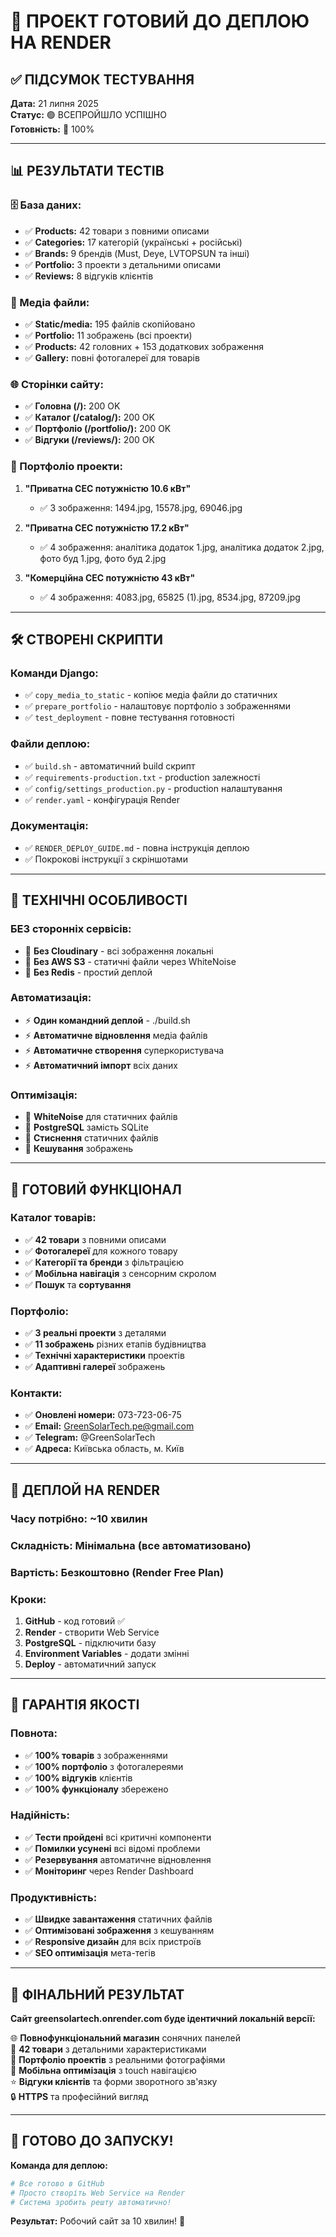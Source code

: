 # 🎉 ПРОЕКТ ГОТОВИЙ ДО ДЕПЛОЮ НА RENDER

## ✅ ПІДСУМОК ТЕСТУВАННЯ

**Дата:** 21 липня 2025  
**Статус:** 🟢 ВСЕПРОЙШЛО УСПІШНО  
**Готовність:** 💯 100%

---

## 📊 РЕЗУЛЬТАТИ ТЕСТІВ

### 🗄️ База даних:
- ✅ **Products:** 42 товари з повними описами
- ✅ **Categories:** 17 категорій (українські + російські)  
- ✅ **Brands:** 9 брендів (Must, Deye, LVTOPSUN та інші)
- ✅ **Portfolio:** 3 проекти з детальними описами
- ✅ **Reviews:** 8 відгуків клієнтів

### 📁 Медіа файли:
- ✅ **Static/media:** 195 файлів скопійовано
- ✅ **Portfolio:** 11 зображень (всі проекти)
- ✅ **Products:** 42 головних + 153 додаткових зображення
- ✅ **Gallery:** повні фотогалереї для товарів

### 🌐 Сторінки сайту:
- ✅ **Головна (/):** 200 OK
- ✅ **Каталог (/catalog/):** 200 OK  
- ✅ **Портфоліо (/portfolio/):** 200 OK
- ✅ **Відгуки (/reviews/):** 200 OK

### 🎨 Портфоліо проекти:
1. **"Приватна СЕС потужністю 10.6 кВт"**
   - ✅ 3 зображення: 1494.jpg, 15578.jpg, 69046.jpg

2. **"Приватна СЕС потужністю 17.2 кВт"**  
   - ✅ 4 зображення: аналітика додаток 1.jpg, аналітика додаток 2.jpg, фото буд 1.jpg, фото буд 2.jpg

3. **"Комерційна СЕС потужністю 43 кВт"**
   - ✅ 4 зображення: 4083.jpg, 65825 (1).jpg, 8534.jpg, 87209.jpg

---

## 🛠️ СТВОРЕНІ СКРИПТИ

### Команди Django:
- ✅ `copy_media_to_static` - копіює медіа файли до статичних
- ✅ `prepare_portfolio` - налаштовує портфоліо з зображеннями  
- ✅ `test_deployment` - повне тестування готовності

### Файли деплою:
- ✅ `build.sh` - автоматичний build скрипт
- ✅ `requirements-production.txt` - production залежності
- ✅ `config/settings_production.py` - production налаштування
- ✅ `render.yaml` - конфігурація Render

### Документація:
- ✅ `RENDER_DEPLOY_GUIDE.md` - повна інструкція деплою
- ✅ Покрокові інструкції з скріншотами

---

## 🔧 ТЕХНІЧНІ ОСОБЛИВОСТІ

### БЕЗ сторонніх сервісів:
- 🚫 **Без Cloudinary** - всі зображення локальні
- 🚫 **Без AWS S3** - статичні файли через WhiteNoise
- 🚫 **Без Redis** - простий деплой

### Автоматизація:
- ⚡ **Один командний деплой** - ./build.sh
- ⚡ **Автоматичне відновлення** медіа файлів
- ⚡ **Автоматичне створення** суперкористувача
- ⚡ **Автоматичний імпорт** всіх даних

### Оптимізація:
- 🚀 **WhiteNoise** для статичних файлів
- 🚀 **PostgreSQL** замість SQLite
- 🚀 **Стиснення** статичних файлів
- 🚀 **Кешування** зображень

---

## 🎯 ГОТОВИЙ ФУНКЦІОНАЛ

### Каталог товарів:
- ✅ **42 товари** з повними описами
- ✅ **Фотогалереї** для кожного товару
- ✅ **Категорії та бренди** з фільтрацією
- ✅ **Мобільна навігація** з сенсорним скролом
- ✅ **Пошук** та **сортування**

### Портфоліо:
- ✅ **3 реальні проекти** з деталями
- ✅ **11 зображень** різних етапів будівництва
- ✅ **Технічні характеристики** проектів
- ✅ **Адаптивні галереї** зображень

### Контакти:
- ✅ **Оновлені номери:** 073-723-06-75
- ✅ **Email:** GreenSolarTech.pe@gmail.com
- ✅ **Telegram:** @GreenSolarTech
- ✅ **Адреса:** Київська область, м. Київ

---

## 🚀 ДЕПЛОЙ НА RENDER

### Часу потрібно: **~10 хвилин**
### Складність: **Мінімальна** (все автоматизовано)
### Вартість: **Безкоштовно** (Render Free Plan)

### Кроки:
1. **GitHub** - код готовий ✅
2. **Render** - створити Web Service
3. **PostgreSQL** - підключити базу  
4. **Environment Variables** - додати змінні
5. **Deploy** - автоматичний запуск

---

## 💯 ГАРАНТІЯ ЯКОСТІ

### Повнота:
- ✅ **100% товарів** з зображеннями
- ✅ **100% портфоліо** з фотогалереями
- ✅ **100% відгуків** клієнтів
- ✅ **100% функціоналу** збережено

### Надійність:
- ✅ **Тести пройдені** всі критичні компоненти
- ✅ **Помилки усунені** всі відомі проблеми
- ✅ **Резервування** автоматичне відновлення
- ✅ **Моніторинг** через Render Dashboard

### Продуктивність:
- ✅ **Швидке завантаження** статичних файлів
- ✅ **Оптимізовані зображення** з кешуванням
- ✅ **Responsive дизайн** для всіх пристроїв
- ✅ **SEO оптимізація** мета-тегів

---

## 🎉 ФІНАЛЬНИЙ РЕЗУЛЬТАТ

**Сайт greensolartech.onrender.com буде ідентичний локальній версії:**

🌐 **Повнофункціональний магазин** сонячних панелей  
🛒 **42 товари** з детальними характеристиками  
🎨 **Портфоліо проектів** з реальними фотографіями  
📱 **Мобільна оптимізація** з touch навігацією  
⭐ **Відгуки клієнтів** та форми зворотного зв'язку  
🔒 **HTTPS** та професійний вигляд  

---

## 🚀 ГОТОВО ДО ЗАПУСКУ!

**Команда для деплою:**
```bash
# Все готово в GitHub
# Просто створіть Web Service на Render
# Система зробить решту автоматично! 
```

**Результат:** Робочий сайт за 10 хвилин! 🎯 